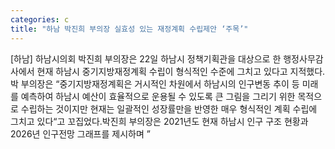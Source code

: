 ```yaml
---
categories: c
title: "하남 박진희 부의장 실효성 있는 재정계획 수립제안 ‘주목’"
---
```

[하남] 하남시의회 박진희 부의장은 22일 하남시 정책기획관을 대상으로 한 행정사무감사에서 현재 하남시 중기지방재정계획 수립이 형식적인 수준에 그치고 있다고 지적했다.박 부의장은 “중기지방재정계획은 거시적인 차원에서 하남시의 인구변동 추이 등 미래를 예측하여 하남시 예산이 효율적으로 운용될 수 있도록 큰 그림을 그리기 위한 목적으로 수립하는 것이지만 현재는 일괄적인 성장률만을 반영한 매우 형식적인 계획 수립에 그치고 있다“고 꼬집었다.박진희 부의장은 2021년도 현재 하남시 인구 구조 현황과 2026년 인구전망 그래프를 제시하며 ”